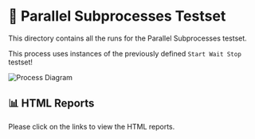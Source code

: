 # 🧪 Parallel Subprocesses Testset

This directory contains all the runs for the Parallel Subprocesses testset.

This process uses instances of the previously defined `Start Wait Stop` testset!

![Process Diagram](parallel-subprocesses/parallel-subprocesses.svg)

## 📊 HTML Reports

Please click on the links to view the HTML reports.
